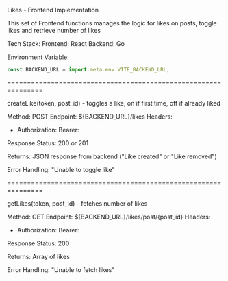 Likes - Frontend Implementation

This set of Frontend functions manages the logic for likes on posts, toggle likes and retrieve number of likes

Tech Stack:
Frontend: React
Backend: Go

Environment Variable:

```jsx
const BACKEND_URL = import.meta.env.VITE_BACKEND_URL;
```

===============================================================

createLike(token, post_id) - toggles a like, on if first time, off if already liked

Method: POST
Endpoint: ${BACKEND_URL}/likes
Headers:

- Authorization: Bearer: <token>

Response Status: 200 or 201

Returns: JSON response from backend ("Like created" or "Like removed")

Error Handling: "Unable to toggle like"

===============================================================

getLikes(token, post_id) - fetches number of likes

Method: GET
Endpoint: ${BACKEND_URL}/likes/post/{post_id}
Headers:

- Authorization: Bearer: <token>

Response Status: 200

Returns: Array of likes

Error Handling: "Unable to fetch likes"
